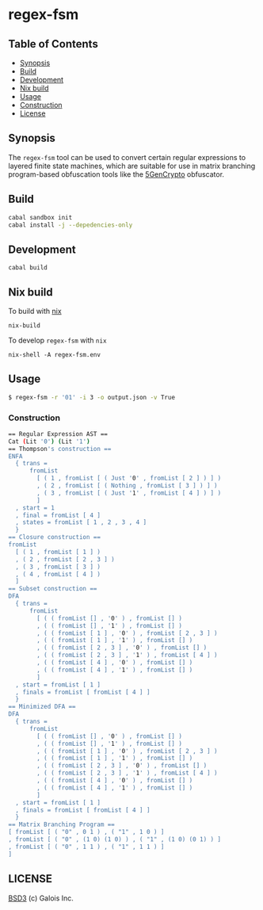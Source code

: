 regex-fsm
=======================
## Table of Contents
- [Synopsis](#synopsis)
- [Build](#build)
- [Development](#development)
- [Nix build](#Nix-build)
- [Usage](#usage)
- [Construction](#construction)
- [License](#license)

## Synopsis

The `regex-fsm` tool can be used to convert certain regular expressions to layered finite state machines, which are suitable for use in matrix branching program-based obfuscation tools like the [5GenCrypto](https://github.com/5GenCrypto) obfuscator.

## Build

```bash
cabal sandbox init
cabal install -j --depedencies-only
```

## Development

```
cabal build
```

## Nix build

To build with [nix](https://nixos.org/nix/)
```
nix-build
```

To develop `regex-fsm` with `nix`
```
nix-shell -A regex-fsm.env
```

## Usage
```bash
$ regex-fsm -r '01' -i 3 -o output.json -v True
```

### Construction
```bash
== Regular Expression AST ==
Cat (Lit '0') (Lit '1')
== Thompson's construction ==
ENFA
  { trans =
      fromList
        [ ( 1 , fromList [ ( Just '0' , fromList [ 2 ] ) ] )
        , ( 2 , fromList [ ( Nothing , fromList [ 3 ] ) ] )
        , ( 3 , fromList [ ( Just '1' , fromList [ 4 ] ) ] )
        ]
  , start = 1
  , final = fromList [ 4 ]
  , states = fromList [ 1 , 2 , 3 , 4 ]
  }
== Closure construction ==
fromList
  [ ( 1 , fromList [ 1 ] )
  , ( 2 , fromList [ 2 , 3 ] )
  , ( 3 , fromList [ 3 ] )
  , ( 4 , fromList [ 4 ] )
  ]
== Subset construction ==
DFA
  { trans =
      fromList
        [ ( ( fromList [] , '0' ) , fromList [] )
        , ( ( fromList [] , '1' ) , fromList [] )
        , ( ( fromList [ 1 ] , '0' ) , fromList [ 2 , 3 ] )
        , ( ( fromList [ 1 ] , '1' ) , fromList [] )
        , ( ( fromList [ 2 , 3 ] , '0' ) , fromList [] )
        , ( ( fromList [ 2 , 3 ] , '1' ) , fromList [ 4 ] )
        , ( ( fromList [ 4 ] , '0' ) , fromList [] )
        , ( ( fromList [ 4 ] , '1' ) , fromList [] )
        ]
  , start = fromList [ 1 ]
  , finals = fromList [ fromList [ 4 ] ]
  }
== Minimized DFA ==
DFA
  { trans =
      fromList
        [ ( ( fromList [] , '0' ) , fromList [] )
        , ( ( fromList [] , '1' ) , fromList [] )
        , ( ( fromList [ 1 ] , '0' ) , fromList [ 2 , 3 ] )
        , ( ( fromList [ 1 ] , '1' ) , fromList [] )
        , ( ( fromList [ 2 , 3 ] , '0' ) , fromList [] )
        , ( ( fromList [ 2 , 3 ] , '1' ) , fromList [ 4 ] )
        , ( ( fromList [ 4 ] , '0' ) , fromList [] )
        , ( ( fromList [ 4 ] , '1' ) , fromList [] )
        ]
  , start = fromList [ 1 ]
  , finals = fromList [ fromList [ 4 ] ]
  }
== Matrix Branching Program ==
[ fromList [ ( "0" , 0 1 ) , ( "1" , 1 0 ) ]
, fromList [ ( "0" , (1 0) (1 0) ) , ( "1" , (1 0) (0 1) ) ]
, fromList [ ( "0" , 1 1 ) , ( "1" , 1 1 ) ]
]
```

## LICENSE
[BSD3](License) (c) Galois Inc.
